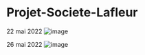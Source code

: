 # Projet-Societe-Lafleur

22 mai 2022
![image](https://user-images.githubusercontent.com/62343240/169692350-339a8344-4a95-4511-be9a-3c60db90bb48.png)

26 mai 2022
![image](https://user-images.githubusercontent.com/62343240/170538417-8ab25894-3269-43f8-a0f6-673a7a9ffab4.png)
